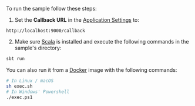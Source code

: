 To run the sample follow these steps:

1) Set the **Callback URL** in the [Application Settings](${manage_url}/#/applications/${account.clientId}/settings) to:

```text
http://localhost:9000/callback
```

2) Make sure [Scala](https://www.scala-lang.org/download/) is installed and execute the following commands in the sample's directory:

```bash
sbt run
```

You can also run it from a [Docker](https://www.docker.com) image with the following commands:

```bash
# In Linux / macOS
sh exec.sh
# In Windows' Powershell
./exec.ps1
```